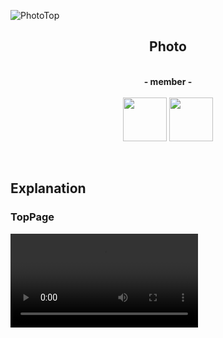 ![PhotoTop](https://i.gyazo.com/a61c09f264138fe5fa59f06fd11a2406.jpg)

<h2 align="center">Photo</h2>

<p align="center"><br>
  <b><a>- member -</a></b><br><br>
  <b><a><a href="https://github.com/0223ms"><img src="https://avatars3.githubusercontent.com/u/59785847?s=460&v=4" width="70px;" /></a></b>
  <b><a><a href="https://github.com/akkun016"><img src="https://avatars1.githubusercontent.com/u/59810344?s=460&v=4" width="70px;" /></a></b>
</p><br>

## Explanation

### TopPage
<video src="https://i.gyazo.com/d74d273cd50dc5206a122ee5e4d21add.mp4" autoplay></video>
<!-- ![PhotoTop](https://i.gyazo.com/d74d273cd50dc5206a122ee5e4d21add.mp4) -->
